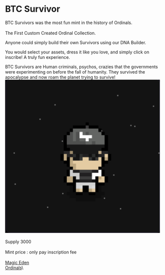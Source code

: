 # BTC Survivor

BTC Survivors was the most fun mint in the history of Ordinals.\
\
The First Custom Created Ordinal Collection.

Anyone could simply build their own Survivors using our DNA Builder.

You would select your assets, dress it like you love, and simply click on inscribe! A truly fun experience.

BTC Survivors are Human criminals, psychos, crazies that the governments were experimenting on before the fall of humanity. They survived the apocalypse and now roam the planet trying to survive!\
![](../.gitbook/assets/image.png)\
\
Supply 3000\
\
Mint price : only pay inscription fee\
\
[Magic Eden ](https://magiceden.io/ordinals/marketplace/btc-survivors)\
[Ordinals](https://ordinalswallet.com/collection/btc-survivors)\
